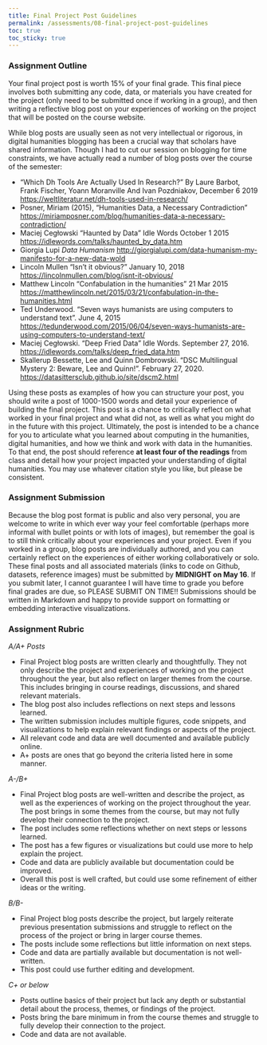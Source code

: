 ```yaml
---
title: Final Project Post Guidelines
permalink: /assessments/08-final-project-post-guidelines
toc: true
toc_sticky: true
---
```


### Assignment Outline

Your final project post is worth 15% of your final grade. This final piece involves both submitting any code, data, or materials you have created for the project (only need to be submitted once if working in a group), and then writing a reflective blog post on your experiences of working on the project that will be posted on the course website.

While blog posts are usually seen as not very intellectual or rigorous, in digital humanities blogging has been a crucial way that scholars have shared information. Though I had to cut our session on blogging for time constraints, we have actually read a number of blog posts over the course of the semester:

- “Which Dh Tools Are Actually Used In Research?” By Laure Barbot, Frank Fischer, Yoann Moranville And Ivan Pozdniakov, December 6 2019 <https://weltliteratur.net/dh-tools-used-in-research/>
- Posner, Miriam (2015), “Humanities Data, a Necessary Contradiction” <https://miriamposner.com/blog/humanities-data-a-necessary-contradiction/>
- Maciej Cegłowski “Haunted by Data” Idle Words October 1 2015 <https://idlewords.com/talks/haunted_by_data.htm>
- Giorgia Lupi *Data Humanism* <http://giorgialupi.com/data-humanism-my-manifesto-for-a-new-data-wold>
- Lincoln Mullen “Isn’t it obvious?” January 10, 2018 <https://lincolnmullen.com/blog/isnt-it-obvious/>
- Matthew Lincoln “Confabulation in the humanities” 21 Mar 2015 <https://matthewlincoln.net/2015/03/21/confabulation-in-the-humanities.html>
- Ted Underwood. “Seven ways humanists are using computers to understand text”. June 4, 2015 <https://tedunderwood.com/2015/06/04/seven-ways-humanists-are-using-computers-to-understand-text/>
- Maciej Cegłowski. “Deep Fried Data” Idle Words. September 27, 2016. <https://idlewords.com/talks/deep_fried_data.htm>
- Skallerup Bessette, Lee and Quinn Dombrowski. “DSC Multilingual Mystery 2: Beware, Lee and Quinn!”. February 27, 2020. <https://datasittersclub.github.io/site/dscm2.html>

Using these posts as examples of how you can structure your post, you should write a post of 1000-1500 words and detail your experience of building the final project. This post is a chance to critically reflect on what worked in your final project and what did not, as well as what you might do in the future with this project. Ultimately, the post is intended to be a chance for you to articulate what you learned about computing in the humanities, digital humanities, and how we think and work with data in the humanities. To that end, the post should reference **at least four of the readings** from class and detail how your project impacted your understanding of digital humanities. You may use whatever citation style you like, but please be consistent.

### Assignment Submission

Because the blog post format is public and also very personal, you are welcome to write in which ever way your feel comfortable (perhaps more informal with bullet points or with lots of images), but remember the goal is to still think critically about your experiences and your project. Even if you worked in a group, blog posts are individually authored, and you can certainly reflect on the experiences of either working collaboratively or solo. These final posts and all associated materials (links to code on Github, datasets, reference images) must be submitted by **MIDNIGHT on May 16**. If you submit later, I cannot guarantee I will have time to grade you before final grades are due, so PLEASE SUBMIT ON TIME!! Submissions should be written in Markdown and happy to provide support on formatting or embedding interactive visualizations. 

### Assignment Rubric

*A/A+ Posts*

- Final Project blog posts are written clearly and thoughtfully. They not only describe the project and experiences of working on the project throughout the year, but also reflect on larger themes from the course. This includes bringing in course readings, discussions, and shared relevant materials.
- The blog post also includes reflections on next steps and lessons learned.
- The written submission includes multiple figures, code snippets, and visualizations to help explain relevant findings or aspects of the project.
- All relevant code and data are well documented and available publicly online.
- A+ posts are ones that go beyond the criteria listed here in some manner.

*A-/B+*

- Final Project blog posts are well-written and describe the project, as well as the experiences of working on the project throughout the year. The post brings in some themes from the course, but may not fully develop their connection to the project.
- The post includes some reflections whether on next steps or lessons learned.
- The post has a few figures or visualizations but could use more to help explain the project.
- Code and data are publicly available but documentation could be improved.
- Overall this post is well crafted, but could use some refinement of either ideas or the writing.

*B/B-*

- Final Project blog posts describe the project, but largely reiterate previous presentation submissions and struggle to reflect on the process of the project or bring in larger course themes.
- The posts include some reflections but little information on next steps.
- Code and data are partially available but documentation is not well-written.
- This post could use further editing and development.

*C+ or below*

- Posts outline basics of their project but lack any depth or substantial detail about the process, themes, or findings of the project.
- Posts bring the bare minimum in from the course themes and struggle to fully develop their connection to the project.
- Code and data are not available.









